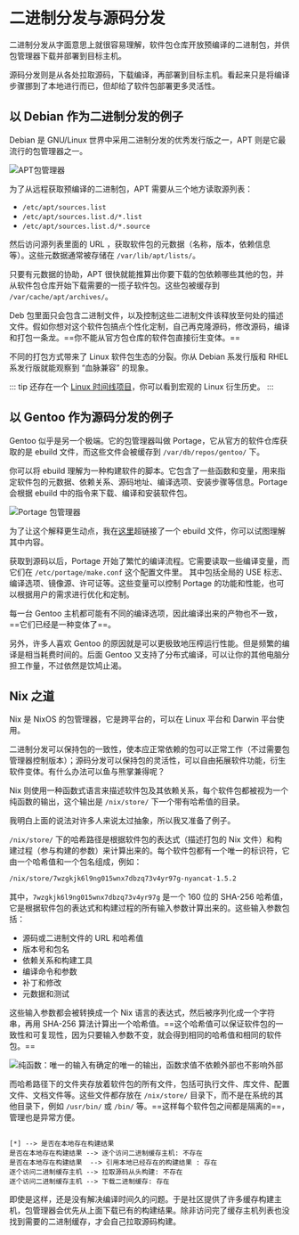 # 二进制分发与源码分发

二进制分发从字面意思上就很容易理解，软件包仓库开放预编译的二进制包，并供包管理器下载并部署到目标主机。

源码分发则是从各处拉取源码，下载编译，再部署到目标主机。看起来只是将编译步骤挪到了本地进行而已，但却给了软件包部署更多灵活性。

## 以 Debian 作为二进制分发的例子

Debian 是 GNU/Linux 世界中采用二进制分发的优秀发行版之一，APT 则是它最流行的包管理器之一。

![APT包管理器](/images/Concept/Apt.svg)

为了从远程获取预编译的二进制包，APT 需要从三个地方读取源列表：

- `/etc/apt/sources.list`
- `/etc/apt/sources.list.d/*.list`
- `/etc/apt/sources.list.d/*.source`

然后访问源列表里面的 URL ，获取软件包的元数据（名称，版本，依赖信息等）。这些元数据通常被存储在 `/var/lib/apt/lists/`。

只要有元数据的协助，APT 很快就能推算出你要下载的包依赖哪些其他的包，并从软件包仓库开始下载需要的一揽子软件包。这些包被缓存到 `/var/cache/apt/archives/`。

Deb 包里面只会包含二进制文件，以及控制这些二进制文件该释放至何处的描述文件。假如你想对这个软件包搞点个性化定制，自己再克隆源码，修改源码，编译和打包一条龙。==你不能从官方包仓库的软件包直接衍生变体。==

不同的打包方式带来了 Linux 软件包生态的分裂。你从 Debian 系发行版和 RHEL 系发行版就能观察到 “血脉兼容” 的现象。

::: tip
还存在一个 [Linux 时间线项目](https://github.com/FabioLolix/LinuxTimeline)，你可以看到宏观的 Linux 衍生历史。
:::

## 以 Gentoo 作为源码分发的例子

Gentoo 似乎是另一个极端。它的包管理器叫做 Portage，它从官方的软件仓库获取的是 ebuild 文件，而这些文件会被缓存到 `/var/db/repos/gentoo/` 下。

你可以将 ebuild 理解为一种构建软件的脚本。它包含了一些函数和变量，用来指定软件包的元数据、依赖关系、源码地址、编译选项、安装步骤等信息。Portage 会根据 ebuild 中的指令来下载、编译和安装软件包。

![Portage 包管理器](/images/Concept/Portage.svg)

为了让这个解释更生动点，我在[这里](https://gitweb.gentoo.org/repo/gentoo.git/tree/app-editors/neovim/neovim-9999.ebuild)超链接了一个 ebuild 文件，你可以试图理解其中内容。

获取到源码以后，Portage 开始了繁忙的编译流程。它需要读取一些编译变量，而它们在 `/etc/portage/make.conf` 这个配置文件里。 其中包括全局的 USE 标志、编译选项、镜像源、许可证等。这些变量可以控制 Portage 的功能和性能，也可以根据用户的需求进行优化和定制。

每一台 Gentoo 主机都可能有不同的编译选项，因此编译出来的产物也不一致，==它们已经是一种变体了==。

另外，许多人喜欢 Gentoo 的原因就是可以更极致地压榨运行性能。但是频繁的编译是相当耗费时间的。后面 Gentoo 又支持了分布式编译，可以让你的其他电脑分担工作量，不过依然是饮鸠止渴。

## Nix 之道

Nix 是 NixOS 的包管理器，它是跨平台的，可以在 Linux 平台和 Darwin 平台使用。

二进制分发可以保持包的一致性，使本应正常依赖的包可以正常工作（不过需要包管理器控制版本）；源码分发可以保持包的灵活性，可以自由拓展软件功能，衍生软件变体。有什么办法可以鱼与熊掌兼得呢？

Nix 则使用一种函数式语言来描述软件包及其依赖关系，每个软件包都被视为一个纯函数的输出，这个输出是 `/nix/store/` 下一个带有哈希值的目录。

我明白上面的说法对许多人来说太过抽象，所以我又准备了例子。

`/nix/store/` 下的哈希路径是根据软件包的表达式（描述打包的 Nix 文件）和构建过程（参与构建的参数）来计算出来的。每个软件包都有一个唯一的标识符，它由一个哈希值和一个包名组成，例如：

```bash
/nix/store/7wzgkjk6l9ng015wnx7dbzq73v4yr97g-nyancat-1.5.2
```

其中，`7wzgkjk6l9ng015wnx7dbzq73v4yr97g` 是一个 160 位的 SHA-256 哈希值，它是根据软件包的表达式和构建过程的所有输入参数计算出来的。这些输入参数包括：

- 源码或二进制文件的 URL 和哈希值
- 版本号和包名
- 依赖关系和构建工具
- 编译命令和参数
- 补丁和修改
- 元数据和测试

这些输入参数都会被转换成一个 Nix 语言的表达式，然后被序列化成一个字符串，再用 SHA-256 算法计算出一个哈希值。==这个哈希值可以保证软件包的一致性和可复现性，因为只要输入参数不变，就会得到相同的哈希值和相同的软件包。==

![纯函数：唯一的输入有确定的唯一的输出，函数求值不依赖外部也不影响外部](/images/Concept/HashPath.svg)

而哈希路径下的文件夹存放着软件包的所有文件，包括可执行文件、库文件、配置文件、文档文件等。这些文件都存放在 `/nix/store/` 目录下，而不是在系统的其他目录下，例如 `/usr/bin/` 或 `/bin/` 等。==这样每个软件包之间都是隔离的==，管理也是异常方便。

```state 查找需求的包

[*] --> 是否在本地存在构建结果
是否在本地存在构建结果 --> 逐个访问二进制缓存主机: 不存在
是否在本地存在构建结果  --> 引用本地已经存在的构建结果 : 存在
逐个访问二进制缓存主机 --> 拉取源码从头构建: 不存在
逐个访问二进制缓存主机 --> 下载二进制缓存: 存在
```

即使是这样，还是没有解决编译时间久的问题。于是社区提供了许多缓存构建主机，包管理器会优先从上面下载已有的构建结果。除非访问完了缓存主机列表也没找到需要的二进制缓存，才会自己拉取源码构建。
